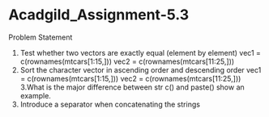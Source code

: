 # Acadgild_Assignment-5.3
Problem Statement
1. Test whether two vectors are exactly equal (element by
element)
vec1 = c(rownames(mtcars[1:15,]))
vec2 = c(rownames(mtcars[11:25,]))
2. Sort the character vector in ascending order and descending
order
vec1 = c(rownames(mtcars[1:15,]))
vec2 = c(rownames(mtcars[11:25,]))
3.What is the major difference between str c() and paste()
show an example.
4. Introduce a separator when concatenating the strings
